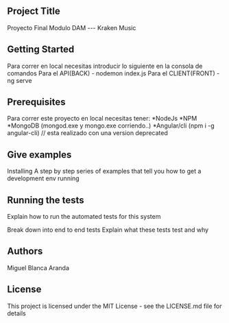 ## Project Title
Proyecto Final Modulo DAM --- Kraken Music

## Getting Started
Para correr en local necesitas introducir lo siguiente en la consola de comandos
Para el API(BACK) - nodemon index.js
Para el CLIENT(FRONT) - ng serve

## Prerequisites
Para correr este proyecto en local necesitas tener:
  *NodeJs
  *NPM
  *MongoDB (mongod.exe y mongo.exe corriendo..)
  *Angular/cli (npm i -g angular-cli) // esta realizado con una version deprecated 

## Give examples
Installing
A step by step series of examples that tell you how to get a development env running

## Running the tests
Explain how to run the automated tests for this system

Break down into end to end tests
Explain what these tests test and why

## Authors
Miguel Blanca Aranda

## License
This project is licensed under the MIT License - see the LICENSE.md file for details
